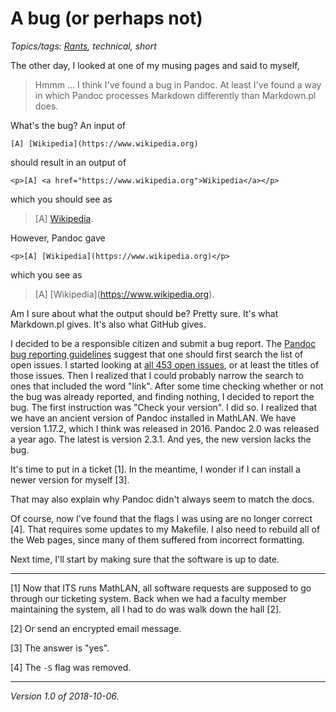 A bug (or perhaps not)
======================

*Topics/tags: [Rants](index-rants), technical, short*

The other day, I looked at one of my musing pages and said to myself, 

> Hmmm ...  I think I've found a bug in Pandoc.  At least I've found a
way in which Pandoc processes Markdown differently than Markdown.pl does.

What's the bug?  An input of

    [A] [Wikipedia](https://www.wikipedia.org)

should result in an output of

    <p>[A] <a href="https://www.wikipedia.org">Wikipedia</a></p>

which you should see as

> [A] <a href="https://www.wikipedia.org">Wikipedia</a>.

However, Pandoc gave

    <p>[A] [Wikipedia](https://www.wikipedia.org)</p>

which you see as

> [A] \[Wikipedia\](https://www.wikipedia.org).

Am I sure about what the output should be?  Pretty sure.  It's what
Markdown.pl gives.  It's also what GitHub gives.

I decided to be a responsible citizen and submit a bug report.
The [Pandoc bug reporting guidelines](http://pandoc.org/bugs.html)
suggest that one should first search the list of open issues.  I started
looking at [all 453 open issues](https://github.com/jgm/pandoc/issues),
or at least the titles of those issues.  Then I realized that I could
probably narrow the search to ones that included the word "link".  After
some time checking whether or not the bug was already reported, and finding
nothing, I decided to report the bug.  The first instruction was "Check
your version".  I did so.  I realized that we have an ancient
version of Pandoc installed in MathLAN.  We have version 1.17.2, which
I think was released in 2016.  Pandoc 2.0 was released a year ago.
The latest is version 2.3.1.  And yes, the new version lacks the bug.

It's time to put in a ticket [1].  In the meantime, I wonder if I can
install a newer version for myself [3].

That may also explain why Pandoc didn't always seem to match the docs.

Of course, now I've found that the flags I was using are no longer
correct [4].  That requires some updates to my Makefile.  I also need to
rebuild all of the Web pages, since many of them suffered from incorrect
formatting.

Next time, I'll start by making sure that the software is up to date.

---

[1] Now that ITS runs MathLAN, all software requests are supposed to
go through our ticketing system.  Back when we had a faculty member
maintaining the system, all I had to do was walk down the hall [2].

[2] Or send an encrypted email message.

[3] The answer is "yes".

[4] The `-S` flag was removed.

---

*Version 1.0 of 2018-10-06.*


